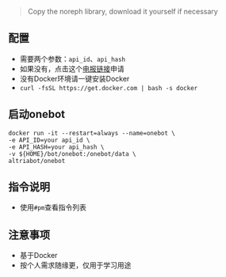 > Copy the noreph library, download it yourself if necessary
## 配置

- 需要两个参数：`api_id`、`api_hash`
- 如果没有，点击这个[电报链接](https://my.telegram.org/apps)申请
- 没有Docker环境请一键安装Docker
- `curl -fsSL https://get.docker.com | bash -s docker`
## 启动onebot
```
docker run -it --restart=always --name=onebot \
-e API_ID=your api_id \
-e API_HASH=your api_hash \
-v ${HOME}/bot/onebot:/onebot/data \
altriabot/onebot
```
## 指令说明

- 使用`#pm`查看指令列表

## 注意事项

- 基于Docker
- 按个人需求随缘更，仅用于学习用途

